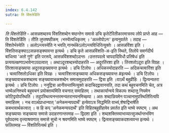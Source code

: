 ```yaml
---
index: 6.4.142
sutra: ति विंशतेर्डिति

---
```

_ति विंशतेर्डिति_ - आसन्नशब्दस्य विंशतिशब्देन षष्ठन्तेन समासे डचि कृतेटे॑रितीकारमात्रस्य लोपे प्राप्ते आह — ति विंशतेर्डिति । तीति लुप्तषष्ठीकम् ।भस्ये॑त्यधिकृतम् । 'अल्लोपोऽनः' इत्यनुवर्तते । तदाह — विंशतेर्भस्येति । अलोऽन्त्यस्ये॑ति न भवति,नानर्थकेऽलोऽन्त्यविधि॑रित्युक्तेः । आसन्नविंशा इति । विंशतिसङ्क्याऽऽसन्नसङ्क्यावन्त इत्यर्थः । डचि कृते आसन्नविंशति-अ-इति स्थिते, तिलोपे सवर्णदीर्घ बाधित्वा 'अतो गुणे' इति पररूपे, आसन्नविंशशब्दोऽदन्तः ।उत्तरपदत्वे चापदादिविधौ प्रतिषेधः॑ इति प्रत्ययलक्षणाऽभावेनाऽपदत्वात् । अथाऽदूरशब्दस्योदाहरति — अदूरतिंरशा इति । तिंरशतोऽदूरा इति विग्रहः । तिंरशत्सङ्ख्याया अदूरसङ्ख्यावन्त इत्यर्थः । डचि टिलोपः । अधिकस्योदाहरति — अदिकचत्वारिंशा इति । चत्वारिंशतोऽधिका इति विग्रहः । चत्वारिंशत्सङ्ख्याया अधिकसङ्ख्यावन्त #इत्यर्थः । डचि टिलोपः । सङ्ख्यावाचकशब्दस्य सङ्ख्यावाचकशब्देन समासमुदाहरति — द्वित्रा इति ।वाऽर्थे बहुव्रीहिः । द्वित्यन्यतरा इत्यर्थः । डचि टिलोपः । ननुद्वित्रा आनीयन्ता॑मित्युक्ते कदाचिद्द्वावानयति, तदा कथं बहुवचनमिति चेत्, अत्र भाष्येअनिश्चये बहुवचनं प्रयोक्तव्य॑मिति वचनात् समाहितम् । तथाकार्यान्वये विकल्पः शब्दात्तु नियमेन कोटिद्वयोपस्थिति । तदुपस्थित्यनन्तरमन्यतरानयनमिच्छया । अतः शब्दान्नियमेन पञ्चानामुपस्थिति॑रित्यपि समाहितम् । नच वाऽर्थप्राधान्यात् 'अनेकमन्यपदार्थे' इत्येवाऽत्र सिद्धमिति वाच्यं,शेषाद्विभाषे॑ति कबभावार्थकत्वात् । स हि कप् 'अनेकमन्यपदार्थे' इति विहितबहुव्रीहावेव प्रवर्तत इति भाष्ये स्पष्टम् । अथ सङ्ख्यायाः सङ्ख्यया समासे उदाहरणान्तरमाह — द्विदशा इति । शब्दशक्तिस्वाभाव्यात्सुजर्थान्तर्भावेण पूर्वपदस्य वृत्त्याश्रयणात् समासे सुचो न श्रवणमिति भाष्ये स्पष्टम् । द्वित्वसङ्ख्याकदशत्ववन्त इत्यर्थः । फलितमाह — विंशतिरित्यर्थ इति । 